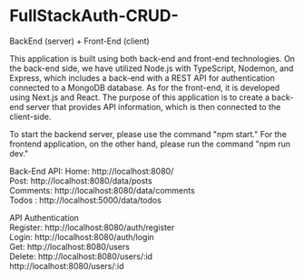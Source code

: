 # FullStackAuth-CRUD-
BackEnd (server) + Front-End (client)

This application is built using both back-end and front-end technologies. On the back-end side, 
we have utilized Node.js with TypeScript, Nodemon, and Express, which includes a back-end with 
a REST API for authentication connected to a MongoDB database. As for the front-end, it is developed
using Next.js and React. The purpose of this application is to create a back-end server that provides 
API information, which is then connected to the client-side.

To start the backend server, please use the command "npm start." For the frontend application, on the other hand, please run the command "npm run dev."

Back-End API:
Home: http://localhost:8080/ <br/>
Post: http://localhost:8080/data/posts  <br/>
Comments: http://localhost:8080/data/comments  <br/>
Todos : http://localhost:5000/data/todos  <br/>

API Authentication  <br/>
Register: http://localhost:8080/auth/register  <br/>
Login: http://localhost:8080/auth/login  <br/>
Get: http://localhost:8080/users  <br/>
Delete: http://localhost:8080/users/:id  <br/>
http://localhost:8080/users/:id  <br/>
